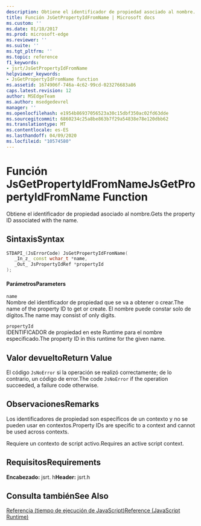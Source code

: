 ```yaml
---
description: Obtiene el identificador de propiedad asociado al nombre.
title: Función JsGetPropertyIdFromName | Microsoft docs
ms.custom: ''
ms.date: 01/18/2017
ms.prod: microsoft-edge
ms.reviewer: ''
ms.suite: ''
ms.tgt_pltfrm: ''
ms.topic: reference
f1_keywords:
- jsrt/JsGetPropertyIdFromName
helpviewer_keywords:
- JsGetPropertyIdFromName function
ms.assetid: 1674906f-746a-4c62-99cd-023276683a86
caps.latest.revision: 12
author: MSEdgeTeam
ms.author: msedgedevrel
manager: ''
ms.openlocfilehash: e1954b86937056523a30c15dbf350ac02fd63dde
ms.sourcegitcommit: 6860234c25a8be863b7f29a54838e78e120dbb62
ms.translationtype: MT
ms.contentlocale: es-ES
ms.lasthandoff: 04/09/2020
ms.locfileid: "10574580"
---
```

# <span data-ttu-id="89c76-103">Función JsGetPropertyIdFromName</span><span class="sxs-lookup"><span data-stu-id="89c76-103">JsGetPropertyIdFromName Function</span></span>
<span data-ttu-id="89c76-104">Obtiene el identificador de propiedad asociado al nombre.</span><span class="sxs-lookup"><span data-stu-id="89c76-104">Gets the property ID associated with the name.</span></span>  
  
## <span data-ttu-id="89c76-105">Sintaxis</span><span class="sxs-lookup"><span data-stu-id="89c76-105">Syntax</span></span>  
  
```cpp  
STDAPI_(JsErrorCode) JsGetPropertyIdFromName(  
   _In_z_ const wchar_t *name,  
   _Out_ JsPropertyIdRef *propertyId  
);  
```  
  
#### <span data-ttu-id="89c76-106">Parámetros</span><span class="sxs-lookup"><span data-stu-id="89c76-106">Parameters</span></span>  
 `name`  
 <span data-ttu-id="89c76-107">Nombre del identificador de propiedad que se va a obtener o crear.</span><span class="sxs-lookup"><span data-stu-id="89c76-107">The name of the property ID to get or create.</span></span> <span data-ttu-id="89c76-108">El nombre puede constar solo de dígitos.</span><span class="sxs-lookup"><span data-stu-id="89c76-108">The name may consist of only digits.</span></span>  
  
 `propertyId`  
 <span data-ttu-id="89c76-109">IDENTIFICADOR de propiedad en este Runtime para el nombre especificado.</span><span class="sxs-lookup"><span data-stu-id="89c76-109">The property ID in this runtime for the given name.</span></span>  
  
## <span data-ttu-id="89c76-110">Valor devuelto</span><span class="sxs-lookup"><span data-stu-id="89c76-110">Return Value</span></span>  
 <span data-ttu-id="89c76-111">El código `JsNoError` si la operación se realizó correctamente; de lo contrario, un código de error.</span><span class="sxs-lookup"><span data-stu-id="89c76-111">The code `JsNoError` if the operation succeeded, a failure code otherwise.</span></span>  
  
## <span data-ttu-id="89c76-112">Observaciones</span><span class="sxs-lookup"><span data-stu-id="89c76-112">Remarks</span></span>  
 <span data-ttu-id="89c76-113">Los identificadores de propiedad son específicos de un contexto y no se pueden usar en contextos.</span><span class="sxs-lookup"><span data-stu-id="89c76-113">Property IDs are specific to a context and cannot be used across contexts.</span></span>  
  
 <span data-ttu-id="89c76-114">Requiere un contexto de script activo.</span><span class="sxs-lookup"><span data-stu-id="89c76-114">Requires an active script context.</span></span>  
  
## <span data-ttu-id="89c76-115">Requisitos</span><span class="sxs-lookup"><span data-stu-id="89c76-115">Requirements</span></span>  
 <span data-ttu-id="89c76-116">**Encabezado:** jsrt. h</span><span class="sxs-lookup"><span data-stu-id="89c76-116">**Header:** jsrt.h</span></span>  
  
## <span data-ttu-id="89c76-117">Consulta también</span><span class="sxs-lookup"><span data-stu-id="89c76-117">See Also</span></span>  
 [<span data-ttu-id="89c76-118">Referencia (tiempo de ejecución de JavaScript)</span><span class="sxs-lookup"><span data-stu-id="89c76-118">Reference (JavaScript Runtime)</span></span>](../chakra-hosting/reference-javascript-runtime.md)